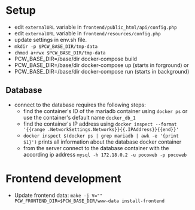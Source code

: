 # Setup
- edit `externalURL` variable in `frontend/public_html/api/config.php`
- edit `externalURL` variable in `frontend/resources/config.php`
- update settings in env.sh file.
- `mkdir -p $PCW_BASE_DIR/tmp-data`
- `chmod a+rwx $PCW_BASE_DIR/tmp-data`
- PCW_BASE_DIR=/base/dir docker-compose build
- PCW_BASE_DIR=/base/dir docker-compose up (starts in forground) or
- PCW_BASE_DIR=/base/dir docker-compose run (starts in background)

## Database
- connect to the database requires the following steps:
  - find the container's ID of the mariadb container using `docker ps`
    or use the container's default name `docker_db_1`
  - find the container's IP address using `docker inspect --format
    '{{range .NetworkSettings.Networks}}{{.IPAddress}}{{end}}'`
  - `docker inspect $(docker ps | grep mariadb | awk -e '{print $1}')`
    prints all information about the database docker container
  - from the server connect to the database container with the
    according ip address `mysql -h 172.18.0.2 -u pocoweb -p pocoweb`
# Frontend development
- Update frontend data:
`make -j V="" PCW_FRONTEND_DIR=$PCW_BASE_DIR/www-data install-frontend`
